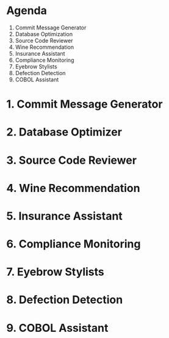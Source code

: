 # Agenda
1. Commit Message Generator
2. Database Optimization
3. Source Code Reviewer
4. Wine Recommendation
5. Insurance Assistant
6. Compliance Monitoring
7. Eyebrow Stylists
8. Defection Detection
9. COBOL Assistant

# 1. Commit Message Generator

# 2. Database Optimizer

# 3. Source Code Reviewer

# 4. Wine Recommendation

# 5. Insurance Assistant

# 6. Compliance Monitoring

# 7. Eyebrow Stylists

# 8. Defection Detection

# 9. COBOL Assistant
